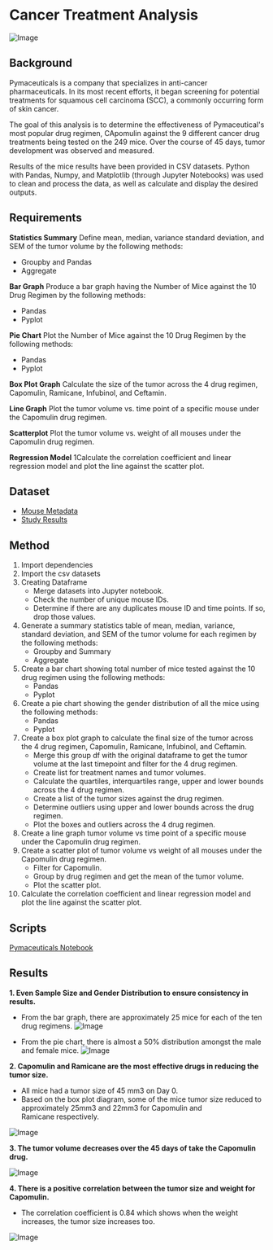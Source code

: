 # Cancer Treatment Analysis

![Image](https://news.usc.edu/files/2018/03/Nanoparticle-cancer-detection-web.jpg)

## Background

Pymaceuticals is a company that specializes in anti-cancer pharmaceuticals. In its most recent efforts, it began screening for potential treatments for squamous cell carcinoma (SCC), a commonly occurring form of skin cancer.

The goal of this analysis is to determine the effectiveness of Pymaceutical's most popular drug regimen, CApomulin against the 9 different cancer drug treatments being tested on the 249 mice.  Over the course of 45 days, tumor development was observed and measured. 

Results of the mice results have been provided in CSV datasets.  Python with Pandas, Numpy, and Matplotlib (through Jupyter Notebooks) was used to clean and process the data, as well as calculate and display the desired outputs.

## Requirements

**Statistics Summary**
Define mean, median, variance standard deviation, and SEM of the tumor volume by the following methods:
* Groupby and Pandas
* Aggregate

**Bar Graph**
Produce a bar graph having the Number of Mice against the 10 Drug Regimen by the following methods:
* Pandas
* Pyplot

**Pie Chart**
Plot the Number of Mice against the 10 Drug Regimen by the following methods:
* Pandas
* Pyplot

**Box Plot Graph**
Calculate the size of the tumor across the 4 drug regimen, Capomulin, Ramicane, Infubinol, and Ceftamin.

**Line Graph**
Plot the tumor volume vs. time point of a specific mouse under the Capomulin drug regimen.

**Scatterplot**
Plot the tumor volume vs. weight of all mouses under the Capomulin drug regimen.
 
**Regression Model**
1Calculate the correlation coefficient and linear regression model and plot the line against the scatter plot.

## Dataset

*    [Mouse Metadata](https://github.com/cecileung1208/Matplotlib-The-Power-of-Plots/blob/master/Pymaceuticals/data/Mouse_metadata.csv)<br>
*    [Study Results](https://github.com/cecileung1208/Matplotlib-The-Power-of-Plots/blob/master/Pymaceuticals/data/Study_results.csv)

## Method

1. Import dependencies
2. Import the csv datasets
3. Creating Dataframe
   * Merge datasets into Jupyter notebook.
   * Check the number of unique mouse IDs.
   * Determine if there are any duplicates mouse ID and time points.  If so, drop those values.
4. Generate a summary statistics table of mean, median, variance, standard deviation, and SEM of the tumor volume for each regimen by the following methods:
   * Groupby and Summary
   * Aggregate
5. Create a bar chart showing total number of mice tested against the 10 drug regimen using the following methods:
   *   Pandas
   *   Pyplot
6. Create a pie chart showing the gender distribution of all the mice using the following methods:
   *   Pandas
   *   Pyplot
7. Create a box plot graph to calculate the final size of the tumor across the 4 drug regimen, Capomulin, Ramicane, Infubinol, and Ceftamin.
   *   Merge this group df with the original dataframe to get the tumor volume at the last timepoint and filter for the 4 drug regimen.
   *   Create list for treatment names and tumor volumes.
   *   Calculate the quartiles, interquartiles range, upper and lower bounds across the 4 drug regimen.
   *   Create a list of the tumor sizes against the drug regimen.
   *   Determine outliers using upper and lower bounds across the drug regimen.
   *   Plot the boxes and outliers across the 4 drug regimen.
8. Create a line graph tumor volume vs time point of a specific mouse under the Capomulin drug regimen.
9. Create a scatter plot of tumor volume vs weight of all mouses under the Capomulin drug regimen.
   *   Filter for Capomulin.
   *   Group by drug regimen and get the mean of the tumor volume.
   *   Plot the scatter plot.
10. Calculate the correlation coefficient and linear regression model and plot the line against the scatter plot.

## Scripts
[Pymaceuticals Notebook](https://github.com/cecileung1208/Cancer-Treatment-Analysis/blob/master/Pymaceuticals/Pymaceuticals.ipynb)


## Results


**1. Even Sample Size and Gender Distribution to ensure consistency in results.**

* From the bar graph, there are approximately 25 mice for each of the ten drug regimens.
![Image](https://github.com/cecileung1208/Cancer-Treatment-Analysis/blob/master/Pymaceuticals/Images/bar.png)

* From the pie chart, there is almost a 50% distribution amongst the male and female mice.
![Image](https://github.com/cecileung1208/Cancer-Treatment-Analysis/blob/master/Pymaceuticals/Images/pie.png)

**2.	Capomulin and Ramicane are the most effective drugs in reducing the tumor size.**
*    All mice had a tumor size of 45 mm3 on Day 0.
* 	 Based on the box plot diagram, some of the mice tumor size reduced to approximately 25mm3 and 22mm3 for Capomulin and     
     Ramicane respectively.
     
![Image](https://github.com/cecileung1208/Cancer-Treatment-Analysis/blob/master/Pymaceuticals/Images/boxplot.png)

**3.	The tumor volume decreases over the 45 days of take the Capomulin drug.**

![Image](https://github.com/cecileung1208/Cancer-Treatment-Analysis/blob/master/Pymaceuticals/Images/line.png)

**4.	There is a positive correlation between the tumor size and weight for Capomulin.**
* 	The correlation coefficient is 0.84 which shows when the weight increases, the tumor size increases too.

![Image](https://github.com/cecileung1208/Cancer-Treatment-Analysis/blob/master/Pymaceuticals/Images/scatter.png)
